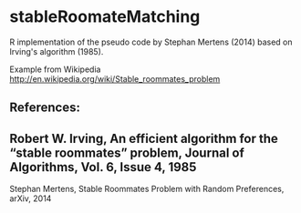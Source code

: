 stableRoomateMatching
=====================

R implementation of the pseudo code by Stephan Mertens (2014) based on Irving's algorithm (1985).


Example from Wikipedia 
http://en.wikipedia.org/wiki/Stable_roommates_problem

References:
-
Robert W. Irving, An efficient algorithm for the “stable roommates” problem, Journal of Algorithms, Vol. 6, Issue 4,  1985
-
Stephan Mertens, Stable Roommates Problem with Random Preferences, arXiv, 2014


